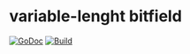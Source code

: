 # variable-lenght bitfield

[![GoDoc](https://godoc.org/github.com/dim13/bit?status.svg)](https://godoc.org/github.com/dim13/bit)
[![Build](https://github.com/dim13/bit/workflows/build/badge.svg)](https://github.com/dim13/bit/actions)
